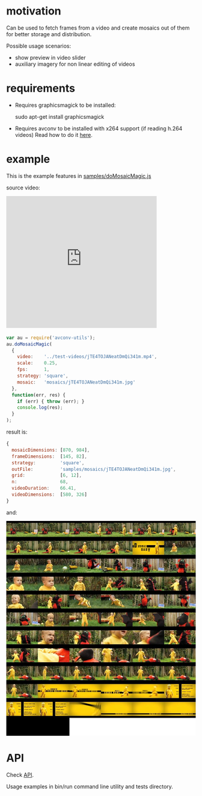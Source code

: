 # motivation

Can be used to fetch frames from a video and create
mosaics out of them for better storage and distribution.

Possible usage scenarios:

* show preview in video slider
* auxiliary imagery for non linear editing of videos



# requirements

* Requires graphicsmagick to be installed:

    sudo apt-get install graphicsmagick

* Requires avconv to be installed with x264 support (if reading h.264 videos)
Read how to do it [here](INSTALL.md).



# example

This is the example features in [samples/doMosaicMagic.js](samples/doMosaicMagic.js)

source video:

<iframe src="http://videos.sapo.pt/playhtml?file=http://rd3.videos.sapo.pt/jTE4TOJANeatDmQi341m/mov/1" frameborder="0" scrolling="no" width="400" height="350"></iframe>

```javascript
var au = require('avconv-utils');
au.doMosaicMagic(
  {
    video:    '../test-videos/jTE4TOJANeatDmQi341m.mp4',
    scale:    0.25,
    fps:      1,
    strategy: 'square',
    mosaic:   'mosaics/jTE4TOJANeatDmQi341m.jpg'
  },
  function(err, res) {
    if (err) { throw (err); }
    console.log(res);
  }
);
```

result is:

```javascript
{
  mosaicDimensions: [870, 984],
  frameDimensions:  [145, 82],
  strategy:         'square',
  outFile:          'samples/mosaics/jTE4TOJANeatDmQi341m.jpg',
  grid:             [6, 12],
  n:                68,
  videoDuration:    66.41,
  videoDimensions:  [580, 326]
}
```

and:

![resulting mosaic](samples/mosaics/jTE4TOJANeatDmQi341m.jpg)


# API

Check [API](api.md).

Usage examples in bin/run command line utility and tests directory.
